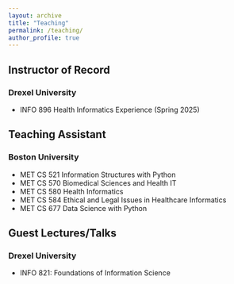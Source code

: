 ```yaml
---
layout: archive
title: "Teaching"
permalink: /teaching/
author_profile: true
---
```



## Instructor of Record
### Drexel University
- INFO 896 Health Informatics Experience (Spring 2025)

## Teaching Assistant
### Boston University
- MET CS 521 Information Structures with Python
- MET CS 570 Biomedical Sciences and Health IT
- MET CS 580 Health Informatics
- MET CS 584 Ethical and Legal Issues in Healthcare Informatics
- MET CS 677 Data Science with Python

## Guest Lectures/Talks
### Drexel University
- INFO 821: Foundations of Information Science